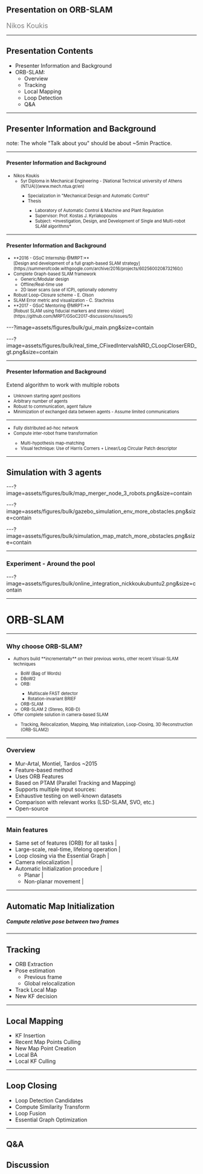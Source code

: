 <!-- .slide: class="center" -->
## Presentation on ORB-SLAM

<div style="color:gray; font-size: 1.3em">
Nikos Koukis<br>
</div>

---

## Presentation Contents

- Presenter Information and Background
- ORB-SLAM:
  - Overview
  - Tracking
  - Local Mapping
  - Loop Detection
  - Q&A


---

<!-- .slide: class="center" -->
## Presenter Information and Background

note:
The whole "Talk about you" should be about ~5min
Practice.

---

#### Presenter Information and Background

<div style="font-size:0.8em">
<ul>
  <li>Nikos Koukis
  <ul>
  <li> 5yr Diploma in Mechanical Engineering - [National Technical university of Athens (NTUA)](www.mech.ntua.gr/en)</li>
  <ul>
    <li> Specialization in "Mechanical Design and Automatic Control"</li>
    <li>Thesis</li>
    <ul>
      <li>  Laboratory of Automatic Control & Machine and Plant Regulation</li>
      <li>  Supervisor: Prof. Kostas J. Kyriakopoulos</li>
      <li>  Subject: *Investigation, Design, and Development of Single and Multi-robot SLAM algorithms*</li>
  </ul>
  </ul>
</ul>
</div>

---

#### Presenter Information and Background

<div style="font-size:0.8em">
<ul>
  <li>**2016 - GSoC Internship @MRPT:**<br>[Design and development of a full graph-based SLAM strategy](https://summerofcode.withgoogle.com/archive/2016/projects/6025600208732160/)
  <li>  Complete Graph-based SLAM framework
  <ul>
    <li> Generic/Modular design
    <li> Offline/Real-time use
    <li> 2D laser scans (use of ICP), optionally odometry
  </ul>
  <li> Robust Loop-Closure scheme - E.  Olson
  <li> SLAM Error metric and visualization - C. Stachniss
  <li> **2017 - GSoC Mentoring @MRPT:**<br>[Robust SLAM using fiducial markers and stereo vision](https://github.com/MRPT/GSoC2017-discussions/issues/5)
</ul>
</div>

---?image=assets/figures/bulk/gui_main.png&size=contain
<!-- .slide: data-background-transition="none" -->
---?image=assets/figures/bulk/real_time_CFixedIntervalsNRD_CLoopCloserERD_gt.png&size=contain
<!-- .slide: data-background-transition="none" -->

---

#### Presenter Information and Background

Extend algorithm to work with multiple robots

<div style="font-size:0.8em">
<ul>
<li>Unknown starting agent positions</li>
<li>Arbitrary number of agents</li>
<li>Robust to communication, agent failure</li>
<li>Minimization of exchanged data between agents - Assume limited communications</li>
</ul>
</div>

<hr>

<div style="font-size:0.8em">
<ul>
  <li>Fully distributed ad-hoc network</li>
  <li>Compute inter-robot frame transformation</li>
    <ul>
      <li>Multi-hypothesis map-matching</li>
      <li>Visual technique: Use of Harris Corners + Linear/Log Circular Patch descriptor</li>
    </ul>
</ul>
</div>

---

<!-- .slide: class="center" -->
## Simulation with 3 agents

---?image=assets/figures/bulk/map_merger_node_3_robots.png&size=contain

---?image=assets/figures/bulk/gazebo_simulation_env_more_obstacles.png&size=contain
<!-- .slide: data-background-transition="none" -->
---?image=assets/figures/bulk/simulation_map_match_more_obstacles.png&size=contain
<!-- .slide: data-background-transition="none" -->

---

<!-- .slide: class="center" -->
### Experiment - Around the pool

---?image=assets/figures/bulk/online_integration_nickkoukubuntu2.png&size=contain

---

<!-- .slide: class="center" -->
# ORB-SLAM

---

### Why choose ORB-SLAM?

<div style="font-size:0.8em">
<ul>
  <li> Authors build **incrementally** on their previous works, other recent Visual-SLAM techniques</li>
  <ul>
    <li> BoW (Bag of Words)</li>
    <li> DBoW2</li>
    <li> ORB:</li>
    <ul>
      <li> Multiscale FAST detector</li>
      <li> Rotation-invariant BRIEF</li>
    </ul>
    <li> ORB-SLAM</li>
    <li> ORB-SLAM 2 (Stereo, RGB-D)</li>
  </ul>
  <li> Offer complete solution in camera-based SLAM</li>
  <ul>
    <li> Tracking, Relocalization, Mapping, Map initialization, Loop-Closing, 3D Reconstruction (ORB-SLAM2)</li>
  </ul>
</ul>
</div>

---

### Overview

- Mur-Artal, Montiel, Tardos ~2015
- Feature-based method
- Uses ORB Features
- Based on PTAM (Parallel Tracking and Mapping)
- Supports multiple input sources:
- Exhaustive testing on well-known datasets
- Comparison with relevant works (LSD-SLAM, SVO, etc.)
- Open-source

---

### Main features

- Same set of features (ORB) for all tasks |
- Large-scale, real-time, lifelong operation |
- Loop closing via the Essential Graph |
- Camera relocalization |
- Automatic Initialization procedure |
  - Planar |
  - Non-planar movement  |

---

<!-- .slide: class="center" -->
## Automatic Map Initialization

##### Compute relative pose between two frames

---

## Tracking

- ORB Extraction
- Pose estimation
  - Previous frame
  - Global relocalization
- Track Local Map
- New KF decision


---

## Local Mapping

- KF Insertion
- Recent Map Points Culling
- New Map Point Creation
- Local BA
- Local KF Culling


---

## Loop Closing

- Loop Detection Candidates
- Compute Similarity Transform
- Loop Fusion
- Essential Graph Optimization

---

<!-- .slide: class="center" -->
## Q&A
## Discussion
